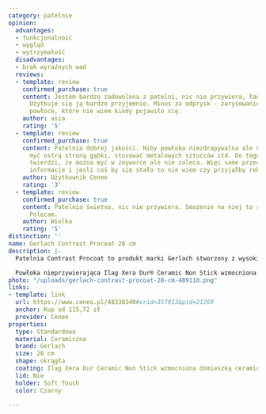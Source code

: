 ```yaml
---
category: patelnie
opinion:
  advantages:
  - funkcjonalność
  - wygląd
  - wytrzymałość
  disadvantages:
  - brak wyraźnych wad
  reviews:
  - template: review
    confirmed_purchase: true
    content: Jestem bardzo zadowolona z patelni, nic nie przywiera, ładnie wykończona.
      Użytkuje się ją bardzo przyjemnie. Minus za odprysk - zarysowanie na zewnętrznej
      powłoce, które nie wiem kiedy pojawiło się.
    author: asia
    rating: '5'
  - template: review
    confirmed_purchase: true
    content: Patelnia dobrej jakości. Niby powłoka niezdrapywalna ale nie zalecają
      myć ostrą stroną gąbki, stosować metalowych sztućców itd. Do tego producent
      twierdzi, że można myć w zmywarce ale nie zaleca. Więc same przeczące sobie
      informacje i jesli coś by się stało to nie wiem czy przyjąłby reklamację.
    author: Użytkownik Ceneo
    rating: '3'
  - template: review
    confirmed_purchase: true
    content: Patelnia świetna, nic nie przywiera. Smażenie na niej to sama przyjemność.
      Polecam.
    author: Wiolka
    rating: '5'
distinction: ''
name: Gerlach Contrast Procoat 28 cm
description: |-
  Patelnia Contrast Procoat to produkt marki Gerlach stworzony z wysokiej klasy materiałów, zapewniających użytkownikom szybkie i ekonomiczne smażenie. Dno naczynia jest odpowiednio grube, dzięki czemu nie odkształca się pod wpływem wysokiej temperatury. Patelnię pokryto specjalną powłoką, która zapobiega przywieraniu smażonych potraw.

  Powłoka nieprzywierająca Ilag Xera Dur® Ceramic Non Stick wzmocniona ceramiczną domieszką posiada szereg właściwości zapewniających użytkownikom łatwe i przyjemne przygotowywanie posiłków. Wzmocnienie z kserożelu sprawia, że patelnia jest odporna na ścieranie i zarysowania, a także ułatwione jest utrzymanie jej w czystości. Uchwyt typu Soft Touch ma właściwości antypoślizgowe, co pozwala na swobodne operowanie patelnią podczas gotowania. Z kolei grube dno nie tylko zapewnia równomierne rozprowadzenie ciepła na całej powierzchni naczynia, ale także pozwala na użytkowanie naczynia na każdym typie kuchenki - z uwzględnieniem płyty indukcyjnej.
photo: "/uploads/gerlach-contrast-procoat-28-cm-489110.png"
links:
- template: link
  url: https://www.ceneo.pl/48338340#crid=357913&pid=21269
  anchor: Kup od 115,72 zł
  provider: Ceneo
properties:
  type: Standardowa
  material: Ceramiczna
  brand: Gerlach
  size: 28 cm
  shape: okrągła
  coating: Ilag Xera Dur Ceramic Non Stick wzmocniona domieszką ceramiczną
  lid: Nie
  holder: Soft Touch
  color: Czarny

---
```

